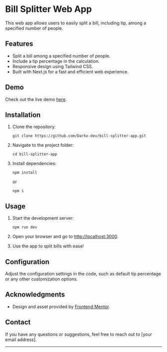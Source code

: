 # Bill Splitter Web App

This web app allows users to easily split a bill, including tip, among a specified number of people.

## Features

- Split a bill among a specified number of people.
- Include a tip percentage in the calculation.
- Responsive design using Tailwind CSS.
- Built with Next.js for a fast and efficient web experience.

## Demo

Check out the live demo [here](https://bill-splitter-app-nine.vercel.app/).

## Installation

1. Clone the repository:

   ```
   git clone https://github.com/Darkx-dev/bill-splitter-app.git
   ```

2. Navigate to the project folder:

   ```
   cd bill-splitter-app
   ```

3. Install dependencies:

   ```
   npm install
   ```
   or 
   ```
   npm i
   ```

## Usage

1. Start the development server:

   ```
   npm run dev
   ```

2. Open your browser and go to [http://localhost:3000](http://localhost:3000).

3. Use the app to split bills with ease!

## Configuration

Adjust the configuration settings in the code, such as default tip percentage or any other customization options.


## Acknowledgments

- Design and asset provided by [Frontend Mentor](https://www.frontendmentor.io).

## Contact

If you have any questions or suggestions, feel free to reach out to [your email address].

---
